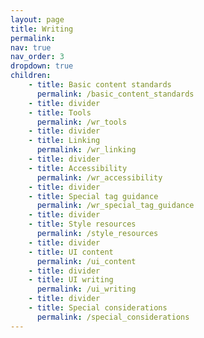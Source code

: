 ```yaml
---
layout: page
title: Writing
permalink:
nav: true
nav_order: 3
dropdown: true
children: 
    - title: Basic content standards
      permalink: /basic_content_standards
    - title: divider
    - title: Tools
      permalink: /wr_tools
    - title: divider
    - title: Linking
      permalink: /wr_linking
    - title: divider
    - title: Accessibility
      permalink: /wr_accessibility
    - title: divider
    - title: Special tag guidance
      permalink: /wr_special_tag_guidance
    - title: divider
    - title: Style resources
      permalink: /style_resources
    - title: divider
    - title: UI content
      permalink: /ui_content
    - title: divider
    - title: UI writing
      permalink: /ui_writing
    - title: divider
    - title: Special considerations
      permalink: /special_considerations
---
```


